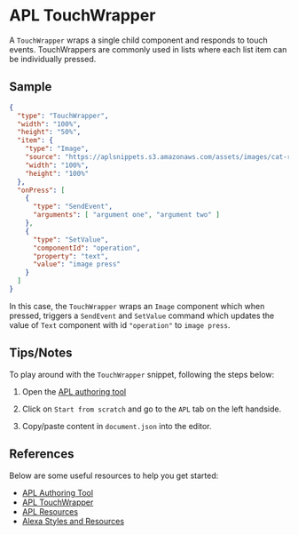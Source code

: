 # APL TouchWrapper
A `TouchWrapper` wraps a single child component and responds to touch events. TouchWrappers are commonly used in lists where each list item can be individually pressed.

## Sample

```JSON
{
  "type": "TouchWrapper",
  "width": "100%",
  "height": "50%",
  "item": {
    "type": "Image",
    "source": "https://aplsnippets.s3.amazonaws.com/assets/images/cat-round.png",
    "width": "100%",
    "height": "100%"
  },
  "onPress": [
    {
      "type": "SendEvent",
      "arguments": [ "argument one", "argument two" ]
    },
    {
      "type": "SetValue",
      "componentId": "operation",
      "property": "text",
      "value": "image press"
    }
  ]
}
```

In this case, the `TouchWrapper` wraps an `Image` component which when pressed, triggers a `SendEvent` and `SetValue` command which updates the value of `Text` component with id `"operation"` to `image press`.

## Tips/Notes

To play around with the `TouchWrapper` snippet, following the steps below:

  1. Open the [APL authoring tool](https://developer.amazon.com/alexa/console/ask/displays)

  1. Click on `Start from scratch` and go to the `APL` tab on the left handside.

  1. Copy/paste content in `document.json` into the editor.


## References
Below are some useful resources to help you get started:

- [APL Authoring Tool](https://developer.amazon.com/en-US/docs/alexa/alexa-presentation-language/apl-authoring-tool.html)
- [APL TouchWrapper](https://developer.amazon.com/en-US/docs/alexa/alexa-presentation-language/apl-touchwrapper.html)
- [APL Resources](https://developer.amazon.com/en-US/docs/alexa/alexa-presentation-language/apl-resources.html)
- [Alexa Styles and Resources](https://developer.amazon.com/en-US/docs/alexa/alexa-presentation-language/apl-alexa-styles-package.html)